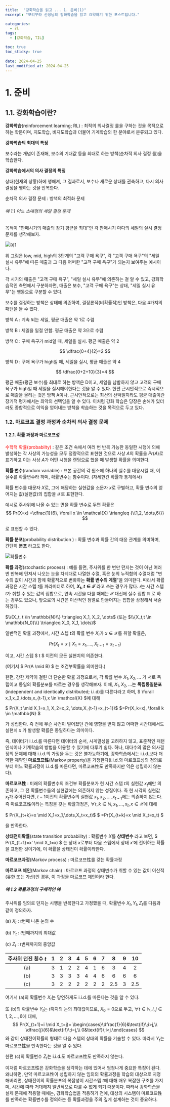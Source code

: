 ```yaml
---
title:  "강화학습을 읽고 ... 1. 준비(1)"
excerpt: "모리무라 선생님의 강화학습을 읽고 요약하기 위한 포스트입니다."

categories:
  - rl
tags:
  - [강화학습, TIL]

toc: true
toc_sticky: true
 
date: 2024-04-25
last_modified_at: 2024-04-25
---
```


# 1. 준비
## 1.1. 강화학습이란?

__강화학습__(reinforcement learning; RL) : 최적의 의사결정 룰을 구하는 것을 목적으로 하는 학문이며, 지도학습, 비지도학습과 더불어 기계학습의 한 분야로서 분류되고 있다.

__강화학습의 최대의 특징__

보수라는 개념이 존재해, 보수의 기대값 등을 최대로 하는 방책(순차적 의사 결정 룰)을 학습한다.

__강화학습에서의 의사 결정의 특징__

 상태(현재의 상황)하에 행해져, 그 결과로서, 보수나 새로운 상태를 관측하고, 다시 의사결정을 행하는 것을 반복한다.  

순차적 의사 결정 문제 : 방책의 최적화 문제

###### 예 1.1 어느 소매점의 세일 결정 문제

목적이 "판매시기의 매출의 장기 평균을 최대"인 각 판매시기 마다의 세일의 실시 결정 문제를 생각해보자.



![](https://1ikethesun.github.io/assets/images/rl/rl1.jpg "예1")

위 그림은 low, mid, high의 3단계의 "고객 구매 욕구", 각 "고객 구매 욕구"의 "세일 실시 유무"에 따른 매출과 그 다음 어떠한 "고객 구매 욕구"가 되는지 보여주는 예시이다.

각 시기의 매출은 "고객 구매 욕구", "세일 실시 유무"에 의존하는 걸 알 수 있고, 강화학습적인 측면에서 구분하자면, 매출은 보수, "고객 구매 욕구"는 상태, "세일 실시 유무"는 행동으로 구분할 수 있다.

보수를 결정하는 방책은 상태에 의존하여, 결정론적(비확률적)인 방책은, 다음 4가지의 패턴을 들 수 있다.


방책 A : 계속 되는 세일, 평균 매출은 약 1로 수렴

방책 B : 세일을 일절 안함. 평균 매출은 약 3으로 수렴

방책 C : 구매 욕구가 mid일 때, 세일을 실시. 평균 매출은 약 2

$$ \dfrac{0+4}{2}=2 $$

방책 D :  구매 욕구가 high일 때, 세일을 실시, 평균 매출은 약 4

$$ \dfrac{0+2+10}{3}=4 $$

평균 매출(평균 보수)를 최대로 하는 방책은 D이고, 세일을 남발하지 않고 고객의 구매 욕구가 high일 때 세일을 실시해야한다는 것을 알 수 있다. 한편 근시안적으로 즉시적으로 매출을 올리는 것은 방책 A이나, 근시안적으로는 최선의 선택일지라도 평균 매출이란 장기적 평가에서는 최악의 선택임을 알 수 있다. 이처럼 강화 학습은 당장은 손해가 있더라도 종합적으로 이익을 얻어내는 방책을 학습하는 것을 목적으로 두고 있다.

### 1.2. 마르코프 결정 과정과 순차적 의사 결정 문제

#### 1.2.1. 확률 과정과 마르코프성

<span style="color: red">수학적 확률(probabilty)</span> : 같은 조건 속에서 여러 번 반복 가능한 동일한 시행에 의해 발생하는 각 사상의 가능성을 모두 정량적으로 표현한 것으로 사상 $A$의 확률을 $Pr(A)$로 표기하고 이는 사상 $A$가 어떤 시행을 랜덤으로 했을 때 발생할 확률을 의미한다.

__확률 변수__(random variable) : 표본 공간의 각 원소에 하나의 실수를 대응시킬 때, 이 실수를 확률변수라 하며, 확률변수는 함수이다. (자세한건 확률과 통계에서)

확률 변수를 대문자 $X$로, 그에 해당하는 실현값을 소문자 $x$로 구별하고, 확률 변수의 얻어지는 값(실현값)의 집합을 $\mathcal{X}$로 표현한다.

예시로 주사위에 나올 수 있는 면을 확률 변수로 두면 확률은
$$
Pr(X=x) =\dfrac{1}{6}, \forall x \in \mathcal{X} \triangleq {\{1,2, \dots,6\}}
$$

로 표현할 수 있다. 

__확률 분포__(probability distribution ) : 확률 변수과 확률 간의 대응 관계를 의미하며, 간단히 __분포__ 라고도 한다.

![](https://1ikethesun.github.io/assets/images/rl/rl2-1.jpg "확률변수")

__확률 과정__(stochastic process) : 예를 들면, 주사위를 한 번만 던지는 것이 아닌 여러 번 반복해 던져서 나오는 눈을 차례대로 나열한 수열, 혹은 눈의 누적합의 수열처럼 "변수의 값이 시간과 함께 확률적으로 변화하는 __확률 변수의 계열__"을 의미한다. 따라서 확률 과정은 시간 스텝 $t$를 파라미터로 하여,  __${X_t, t \in \mathcal{T}}$__ 라고 쓰는 경우가 많다.   $\mathcal{t}$는 시간 스텝 $t$가 취할 수 있는 값의 집합으로, 연속 시간을 다룰 때에는 $\mathcal{T}$ 대신에 실수 집합 $\mathbb{R}$ 로 하는 경우도 있으나, 앞으로의 시간은 이산적인 점열로 만들어지는 집합을 상정해서 서술하겠다.

$\\{X_t, t \in \mathbb{N}\\} \triangleq X_1, X_2, \dots$ 
$($또는 $\\{X_t,t \in \mathbb{N_0}\\} \triangleq X_0, X_1, \dots)$

일반적인 확률 과정에서, 시간 스텝 $t$의 확률 변수 $X_t$가 $x \in \mathcal{X}$를 취할 확률은,

$$ Pr(X_t=x \mid X_1=x_1, \dots,X_{t-1}=x_{t-1}) $$

이고, 시간 스텝 $ t $ 이전의 모든 실현치의 의존한다. 

(여기서 
$ Pr(A \mid B) $
는 조건부확률을 의미한다.)

한편, 강한 제약이 걸린 더 단순한 확률 과정으로서, 각 확률 변수 $X_1, X_2, \dots$ 가 서로 독립이고 동일의 확률분포를 따르는 경우를 생각해보자. 이때, $X_1, X_2, \dots$는 __독립동일분포__(independent and identically distributed; i.i.d)를 따른다라고 하며, $ \forall x_1,x_2,\dots,x_{t-1},x \in \mathcal{X} $에 대해

$ Pr(X_t \mid X_1=x_1, X_2=x_2, \dots,X_{t-1}=x_{t-1})$
$=Pr(X_k=x), \forall k \in \mathbb{N} $

가 성립한다. 즉 전에 무슨 사건이 벌어졌던 간에 영향을 받지 않고 어떠한 시간대에서도 실현치 $x$ 가 발생할 확률은 동일하다는 의미이다.

즉, 데이터가 i.i.d.를 따른다면 데이터의 순서, 시계열성을 고려하지 않고, 표준적인 패턴 인식이나 기계학습의 방법을 이용할 수 있기에 다루기 쉽다. 허나, 대다수의 많은 의사결정의 문제에 대해 i.i.d.의 가정을 두는 것은 불가능하기에, 강화학습에서는 i.i.d.보다 더 약한 제약인 __마르코프性__(Markov property)을 가정한다(i.i.d.와 마르코프성의 정의로부터 어느 확률과정이 i.i.d.를 따른다면, 마르코프性도 만족하지만 역은 성립하지 않는다). 

__마르코프性__ : 미래의 확률변수의 조건부 확률분포가 현 시간 스텝 $t$의 실현값 $x_t$에만 의존하고, 그 전 확률변수들의 실현값에는 의존하지 않는 성질이다. 즉 현 시각의 실현값 $x_t$가 주어진다면, $t-1$이전의 확률변수의 실현값 $x_1, x_2,\dots,x_{t-1}$에는 의존하지 않는다. 즉 마르코프性이라는 특징을 갖는 확률과정은, $\forall t,k \in \mathbb{N}, x_1,\dots,x_t,x \in \mathcal{X}$에 대해

$ Pr(X_{t+k}=x \mid X_1=x_1,\dots,X_t=x_t)$
$ =Pr(X_{t+k}=x \mid X_t=x_t) $

을 만족한다. 

__상태전이확률__(state transition probability) : 확률변수 $X$를 __상태변수__ 라고 보면, $ Pr(X_{t+1}=x' \mid X_t=x) $
는 상태 $x$로부터 다음 스텝에서 상태 $x'$에 전이하는 확률을 표현한 것이기에, 이 확률을 상태전이 확률이라한다. 

__마르코프과정__(Markov process) : 마르코프性를 갖는 확률과정

__마르코프 체인__(Markov chain) : 마르코프 과정의 상태변수가 취할 수 있는 값이 이산적(유한 또는 가산)인 경우, 이 과정을 마르코프 체인이라 한다.

##### 예 1.2 확률과정의 구체적인 예

주사위를 임의로 던지는 시행을 반복한다고 가정했을 때, 확률변수 $X_t, Y_t, Z_t$를 다음과 같이 정의하자.

(a) $X_t$ : $t$번째 나온 눈의 수

(b) $Y_t$ : $t$번째까지의 최대값

(c) $Z_t$ : $t$번째까지의 중앙값

| 주사위 던진 횟수 $t$ |  1   |  2   |  3   |  4   |  5   |  6   |  7   |  8   | 9    |  10  |
| :------------------: | :--: | :--: | :--: | :--: | :--: | :--: | :--: | :--: | ---- | :--: |
|         (a)          |  3   |  1   |  2   |  2   |  4   |  1   |  6   |  3   | 4    |  2   |
|         (b)          |  3   |  3   |  3   |  3   |  4   |  4   |  6   |  6   | 6    |  6   |
|         (c)          |  3   |  2   |  2   |  2   |  2   |  2   |  2   | 2.5  | 3    | 2.5  |

여기서 (a)의 확률변수 $X_t$는 당연하게도 i.i.d.를 따른다는 것을 알 수 있다. 

또 (b)의 확률변수 $Y_t$는 $t$까지의 눈의 최대값이므로, $X_0=0$으로 두고, $\forall t \in \mathbb{N},i,j \in {1,2,\dots,6}$에 대해,
$$
Pr(X_{t+1}=i \mid X_t=j)= \begin{cases}\dfrac{1}{6}&\text{if}\;i>j,\\ \dfrac{j}{6}&\text{if}\;i=j,\\ 0&\text{if}\;i<j.\end{cases}
$$
와 같이 상태전이확률의 형태로 다음 스텝의 상태의 확률을 기술할 수 있다. 따라서 $Y_t$는 마르코프性을 만족한다는 것을 알 수 있다. 

한편 (c)의 확률변수 $Z_t$는 i.i.d.도 마르코프性도 만족하지 않는다.

이처럼 마르코프性은 강화학습을 생각하는 데에 있어서 엄청나게 중요한 특징이 된다. 왜냐하면, 만약 마르코프性이 성립하지 않는 임의의 확률과정을 학습의 대상으로 지정해버리면, 상태전이의 확률분포의 복잡성이 시간스텝 $t$에 대해 매우 복잡한 구조를 가지며, 시간에 따라 거대해져 일반적으로 다룰 수 없게 되기 때문이다. 따라서 강화학습을 실제 문제에 적용할 때에는, 강화학습법을 적용하기 전에, 대상의 시스템이 마르코프性를 만족하는 확률변수를 정의하는 등 확률과정을 주의 깊게 설계하는 것이 중요하다.
